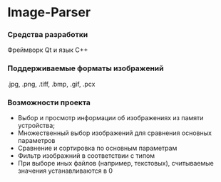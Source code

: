 # Image-Parser
### Средства разработки
Фреймворк Qt и язык C++
### Поддерживаемые форматы изображений
.jpg, .png, .tiff, .bmp, .gif, .pcx
### Возможности проекта
*	Выбор и просмотр информации об изображениях из памяти устройства;
*	Множественный выбор изображений для сравнения основных параметров
*	Сравнение и сортировка по основным параметрам
*	Фильтр изображний в соответствии с типом
*	При выборе иных файлов (например, текстовых), считываемые значения устанавливаются в 0
